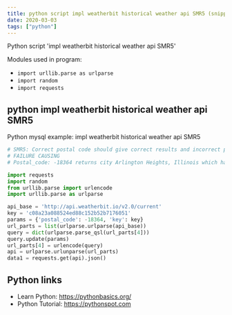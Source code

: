```yaml
---
title: python script impl weatherbit historical weather api SMR5 (snippet)
date: 2020-03-03
tags: ["python"]
---
```

Python script 'impl weatherbit historical weather api SMR5'


Modules used in program: 
* `import urllib.parse as urlparse`
* `import random`
* `import requests`

## python impl weatherbit historical weather api SMR5

Python mysql example: impl weatherbit historical weather api SMR5

```python
# SMR5: Correct postal code should give correct results and incorrect postal code should not give correct results.
# FAILURE CAUSING
# Postal_code: -18364 returns city Arlington Heights, Illinois which has postal codes: 60004, 60005, and 60006

import requests
import random
from urllib.parse import urlencode
import urllib.parse as urlparse

api_base = 'http://api.weatherbit.io/v2.0/current'
key = 'c08a23a088524ed88c152b52b7176051'
params = {'postal_code': -18364, 'key': key}
url_parts = list(urlparse.urlparse(api_base))
query = dict(urlparse.parse_qsl(url_parts[4]))
query.update(params)
url_parts[4] = urlencode(query)
api = urlparse.urlunparse(url_parts)
data1 = requests.get(api).json()

```

## Python links

- Learn Python: https://pythonbasics.org/
- Python Tutorial: https://pythonspot.com
